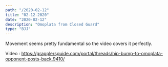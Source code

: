```yaml
---
path: "/2020-02-12"
title: "02-12-2020"
date: "2020-02-12"
description: "Omoplata from Closed Guard"
type: "BJJ"
---
```


Movement seems pretty fundamental so the video covers it perfectly.

Video : https://grapplersguide.com/portal/threads/hip-bump-to-omoplata-opponent-posts-back.9410/
